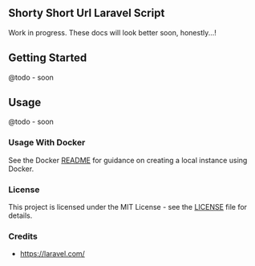 ## Shorty Short Url Laravel Script

Work in progress. These docs will look better soon, honestly...!

## Getting Started

@todo - soon

## Usage

@todo - soon

### Usage With Docker

See the Docker [README](./docker/README.md) for guidance on creating a local instance using Docker.

### License

This project is licensed under the MIT License - see the [LICENSE](./LICENSE.md) file for details.

### Credits

- https://laravel.com/
